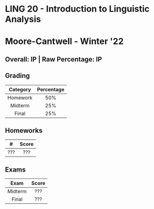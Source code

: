# LING 20 - Introduction to Linguistic Analysis

# Moore-Cantwell - Winter '22

## Overall: IP | Raw Percentage: IP

## Grading

| Category | Percentage |
| :------: | :--------: |
| Homework |    50%     |
| Midterm  |    25%     |
|  Final   |    25%     |

## Homeworks

|  #   | Score |
| :--: | :---: |
| ???  |  ???  |

## Exams

|  Exam   | Score |
| :-----: | :---: |
| Midterm |  ???  |
|  Final  |  ???  |


